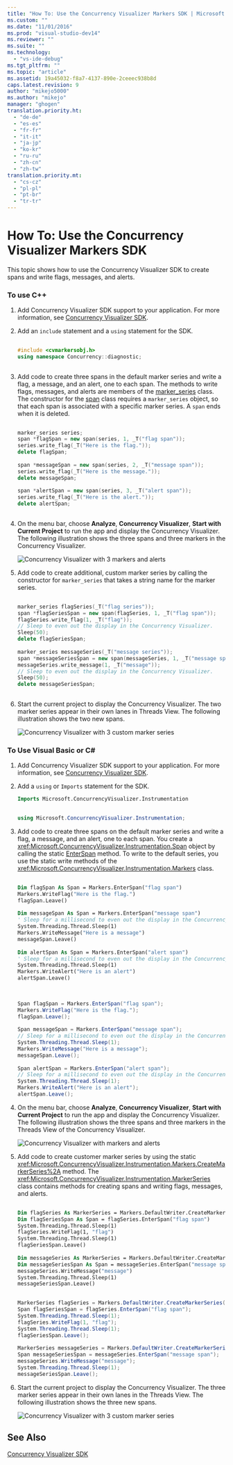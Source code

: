 ```yaml
---
title: "How To: Use the Concurrency Visualizer Markers SDK | Microsoft Docs"
ms.custom: ""
ms.date: "11/01/2016"
ms.prod: "visual-studio-dev14"
ms.reviewer: ""
ms.suite: ""
ms.technology: 
  - "vs-ide-debug"
ms.tgt_pltfrm: ""
ms.topic: "article"
ms.assetid: 19a45032-f8a7-4137-890e-2ceeec938b8d
caps.latest.revision: 9
author: "mikejo5000"
ms.author: "mikejo"
manager: "ghogen"
translation.priority.ht: 
  - "de-de"
  - "es-es"
  - "fr-fr"
  - "it-it"
  - "ja-jp"
  - "ko-kr"
  - "ru-ru"
  - "zh-cn"
  - "zh-tw"
translation.priority.mt: 
  - "cs-cz"
  - "pl-pl"
  - "pt-br"
  - "tr-tr"
---
```

# How To: Use the Concurrency Visualizer Markers SDK
This topic shows how to use the Concurrency Visualizer SDK to create spans and write flags, messages, and alerts.  
  
### To use C++  
  
1.  Add Concurrency Visualizer SDK support to your application. For more information, see [Concurrency Visualizer SDK](../profiling/concurrency-visualizer-sdk.md).  
  
2.  Add an `include` statement and a `using` statement for the SDK.  
  
    ```cpp  
  
    #include <cvmarkersobj.h>  
    using namespace Concurrency::diagnostic;  
  
    ```  
  
3.  Add code to create three spans in the default marker series and write a flag, a message, and an alert, one to each span. The methods to write flags, messages, and alerts are members of the [marker_series](../profiling/marker-series-class.md) class. The constructor for the [span](../profiling/span-class.md) class requires a `marker_series` object, so that each span is associated with a specific marker series. A `span` ends when it is deleted.  
  
    ```cpp  
  
    marker_series series;  
    span *flagSpan = new span(series, 1, _T("flag span"));  
    series.write_flag(_T("Here is the flag."));  
    delete flagSpan;  
  
    span *messageSpan = new span(series, 2, _T("message span"));  
    series.write_flag(_T("Here is the message."));  
    delete messageSpan;  
  
    span *alertSpan = new span(series, 3, _T("alert span"));  
    series.write_flag(_T("Here is the alert."));  
    delete alertSpan;  
  
    ```  
  
4.  On the menu bar, choose **Analyze**, **Concurrency Visualizer**, **Start with Current Project** to run the app and display the Concurrency Visualizer. The following illustration shows the three spans and three markers in the Concurrency Visualizer.  
  
     ![Concurrency Visualizer with 3 markers and alerts](../profiling/media/cvmarkersnative.png "CvMarkersNative")  
  
5.  Add code to create additional, custom marker series by calling the constructor for `marker_series` that takes a string name for the marker series.  
  
    ```cpp  
  
    marker_series flagSeries(_T("flag series"));  
    span *flagSeriesSpan = new span(flagSeries, 1, _T("flag span"));  
    flagSeries.write_flag(1, _T("flag"));  
    // Sleep to even out the display in the Concurrency Visualizer.  
    Sleep(50);  
    delete flagSeriesSpan;  
  
    marker_series messageSeries(_T("message series"));  
    span *messageSeriesSpan = new span(messageSeries, 1, _T("message span"));  
    messageSeries.write_message(1, _T("message"));  
    // Sleep to even out the display in the Concurrency Visualizer.  
    Sleep(50);  
    delete messageSeriesSpan;  
  
    ```  
  
6.  Start the current project to display the Concurrency Visualizer. The two marker series appear in their own lanes in Threads View. The following illustration shows the two new spans.  
  
     ![Concurrency Visualizer with 3 custom marker series](../profiling/media/cvmarkerseriesnative.png "CvMarkerSeriesNative")  
  
### To Use Visual Basic or C#  
  
1.  Add Concurrency Visualizer SDK support to your application. For more information, see [Concurrency Visualizer SDK](../profiling/concurrency-visualizer-sdk.md).  
  
2.  Add a `using` or `Imports` statement for the SDK.  
  
    ```vb  
    Imports Microsoft.ConcurrencyVisualizer.Instrumentation  
  
    ```  
  
    ```c#  
    using Microsoft.ConcurrencyVisualizer.Instrumentation;  
    ```  
  
3.  Add code to create three spans on the default marker series and write a flag, a message, and an alert, one to each span. You create a <xref:Microsoft.ConcurrencyVisualizer.Instrumentation.Span> object by calling the static [EnterSpan](assetId:///EnterSpan?qualifyHint=False&autoUpgrade=True) method. To write to the default series, you use the static write methods of the <xref:Microsoft.ConcurrencyVisualizer.Instrumentation.Markers> class.  
  
    ```vb  
  
    Dim flagSpan As Span = Markers.EnterSpan("flag span")  
    Markers.WriteFlag("Here is the flag.")  
    flagSpan.Leave()  
  
    Dim messageSpan As Span = Markers.EnterSpan("message span")  
    ' Sleep for a millisecond to even out the display in the Concurrency Visualizer.  
    System.Threading.Thread.Sleep(1)  
    Markers.WriteMessage("Here is a message")  
    messageSpan.Leave()  
  
    Dim alertSpan As Span = Markers.EnterSpan("alert span")  
    ' Sleep for a millisecond to even out the display in the Concurrency Visualizer.  
    System.Threading.Thread.Sleep(1)  
    Markers.WriteAlert("Here is an alert")  
    alertSpan.Leave()  
  
    ```  
  
    ```c#  
  
    Span flagSpan = Markers.EnterSpan("flag span");  
    Markers.WriteFlag("Here is the flag.");  
    flagSpan.Leave();  
  
    Span messageSpan = Markers.EnterSpan("message span");  
    // Sleep for a millisecond to even out the display in the Concurrency Visualizer.  
    System.Threading.Thread.Sleep(1);  
    Markers.WriteMessage("Here is a message");  
    messageSpan.Leave();  
  
    Span alertSpan = Markers.EnterSpan("alert span");  
    // Sleep for a millisecond to even out the display in the Concurrency Visualizer.  
    System.Threading.Thread.Sleep(1);  
    Markers.WriteAlert("Here is an alert");  
    alertSpan.Leave();  
    ```  
  
4.  On the menu bar, choose **Analyze**, **Concurrency Visualizer**, **Start with Current Project** to run the app and display the Concurrency Visualizer. The following illustration shows the three spans and three markers in the Threads View of the Concurrency Visualizer.  
  
     ![Concurrency Visualizer with markers and alerts](../profiling/media/cvmarkersmanaged.png "CvMarkersManaged")  
  
5.  Add code to create customer marker series by using the static <xref:Microsoft.ConcurrencyVisualizer.Instrumentation.Markers.CreateMarkerSeries%2A> method. The <xref:Microsoft.ConcurrencyVisualizer.Instrumentation.MarkerSeries> class contains methods for creating spans and writing flags, messages, and alerts.  
  
    ```vb  
  
    Dim flagSeries As MarkerSeries = Markers.DefaultWriter.CreateMarkerSeries("flag series")  
    Dim flagSeriesSpan As Span = flagSeries.EnterSpan("flag span")  
    System.Threading.Thread.Sleep(1)  
    flagSeries.WriteFlag(1, "flag")  
    System.Threading.Thread.Sleep(1)  
    flagSeriesSpan.Leave()  
  
    Dim messageSeries As MarkerSeries = Markers.DefaultWriter.CreateMarkerSeries("message series")  
    Dim messageSeriesSpan As Span = messageSeries.EnterSpan("message span")  
    messageSeries.WriteMessage("message")  
    System.Threading.Thread.Sleep(1)  
    messageSeriesSpan.Leave()  
    ```  
  
    ```c#  
  
    MarkerSeries flagSeries = Markers.DefaultWriter.CreateMarkerSeries("flag series");  
    Span flagSeriesSpan = flagSeries.EnterSpan("flag span");  
    System.Threading.Thread.Sleep(1);  
    flagSeries.WriteFlag(1, "flag");  
    System.Threading.Thread.Sleep(1);  
    flagSeriesSpan.Leave();  
  
    MarkerSeries messageSeries = Markers.DefaultWriter.CreateMarkerSeries("message series");  
    Span messageSeriesSpan = messageSeries.EnterSpan("message span");  
    messageSeries.WriteMessage("message");  
    System.Threading.Thread.Sleep(1);  
    messageSeriesSpan.Leave();  
    ```  
  
6.  Start the current project to display the Concurrency Visualizer. The three marker series appear in their own lanes in the Threads View. The following illustration shows the three new spans.  
  
     ![Concurrency Visualizer with 3 custom marker series](../profiling/media/cvmarkerseriesmanaged.png "CvMarkerSeriesManaged")  
  
## See Also  
 [Concurrency Visualizer SDK](../profiling/concurrency-visualizer-sdk.md)